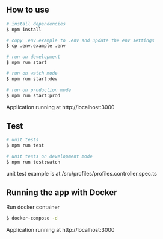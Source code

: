 ## How to use

```bash
# install dependencies
$ npm install

# copy .env.example to .env and update the env settings
$ cp .env.example .env

# run on development
$ npm run start

# run on watch mode
$ npm run start:dev

# run on production mode
$ npm run start:prod
```

Application running at http://localhost:3000



## Test

```bash
# unit tests
$ npm run test

# unit tests on development mode
$ npm run test:watch
```

unit test example is at /src/profiles/profiles.controller.spec.ts



## Running the app with Docker

Run docker container

```bash
$ docker-compose -d
```

Application running at http://localhost:3000